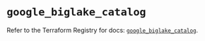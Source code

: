 # `google_biglake_catalog`

Refer to the Terraform Registry for docs: [`google_biglake_catalog`](https://registry.terraform.io/providers/hashicorp/google/6.37.0/docs/resources/biglake_catalog).
